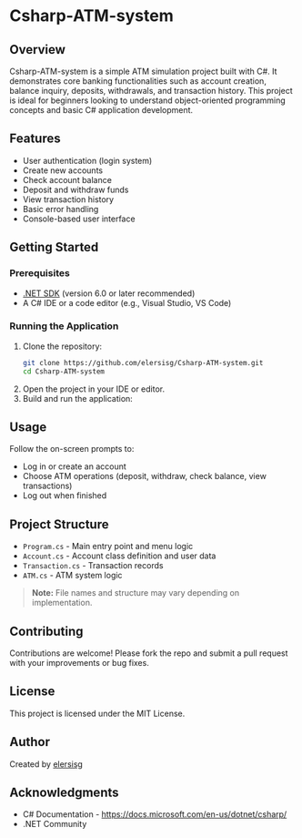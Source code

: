 # Csharp-ATM-system

## Overview

Csharp-ATM-system is a simple ATM simulation project built with C#. It demonstrates core banking functionalities such as account creation, balance inquiry, deposits, withdrawals, and transaction history. This project is ideal for beginners looking to understand object-oriented programming concepts and basic C# application development.

## Features

- User authentication (login system)
- Create new accounts
- Check account balance
- Deposit and withdraw funds
- View transaction history
- Basic error handling
- Console-based user interface

## Getting Started

### Prerequisites

- [.NET SDK](https://dotnet.microsoft.com/download) (version 6.0 or later recommended)
- A C# IDE or a code editor (e.g., Visual Studio, VS Code)

### Running the Application

1. Clone the repository:
    ```bash
    git clone https://github.com/elersisg/Csharp-ATM-system.git
    cd Csharp-ATM-system
    ```
2. Open the project in your IDE or editor.
3. Build and run the application:

## Usage

Follow the on-screen prompts to:
- Log in or create an account
- Choose ATM operations (deposit, withdraw, check balance, view transactions)
- Log out when finished

## Project Structure

- `Program.cs` - Main entry point and menu logic
- `Account.cs` - Account class definition and user data
- `Transaction.cs` - Transaction records
- `ATM.cs` - ATM system logic

> **Note:** File names and structure may vary depending on implementation.

## Contributing

Contributions are welcome! Please fork the repo and submit a pull request with your improvements or bug fixes.

## License

This project is licensed under the MIT License.

## Author

Created by [elersisg](https://github.com/elersisg)

## Acknowledgments

- C# Documentation - https://docs.microsoft.com/en-us/dotnet/csharp/
- .NET Community
